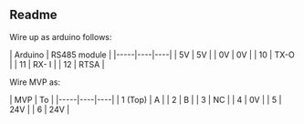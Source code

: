 ## Readme

Wire up as arduino follows:

| Arduino | RS485 module |
|-----|----|----|
| 5V | 5V |
| 0V | 0V |
| 10 | TX-O |
| 11 | RX- I |
| 12 | RTSA |

Wire MVP as:

| MVP | To |
|-----|----|----|
| 1 (Top) | A |
| 2 | B |
| 3 | NC |
| 4 | 0V |
| 5 | 24V |
| 6 | 24V |
